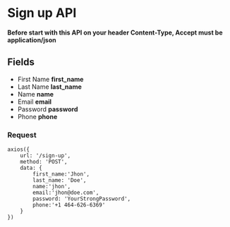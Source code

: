 # Sign up API

**Before start with this API on your header Content-Type, Accept must be application/json**

## Fields 
- First Name **first_name**
- Last Name **last_name**
- Name **name**
- Email **email**
- Password **password**
- Phone **phone**

### Request

```
axios({
    url: '/sign-up',
    method: 'POST',
    data: {
        first_name:'Jhon',
        last_name: 'Doe',
        name:'jhon',
        email:'jhon@doe.com',
        password: 'YourStrongPassword',
        phone:'+1 464-626-6369'
    }
})
```